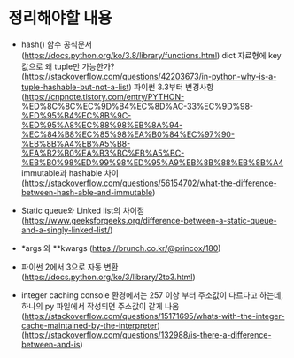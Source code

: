 # 정리해야할 내용

- hash() 함수
공식문서(https://docs.python.org/ko/3.8/library/functions.html)
dict 자료형에 key 값으로 왜 tuple만 가능한가?(https://stackoverflow.com/questions/42203673/in-python-why-is-a-tuple-hashable-but-not-a-list)
파이썬 3.3부터 변경사항(https://cnpnote.tistory.com/entry/PYTHON-%ED%8C%8C%EC%9D%B4%EC%8D%AC-33%EC%9D%98-%ED%95%B4%EC%8B%9C-%ED%95%A8%EC%88%98%EB%8A%94-%EC%84%B8%EC%85%98%EA%B0%84%EC%97%90-%EB%8B%A4%EB%A5%B8-%EA%B2%B0%EA%B3%BC%EB%A5%BC-%EB%B0%98%ED%99%98%ED%95%A9%EB%8B%88%EB%8B%A4
immutable과 hashable 차이 (https://stackoverflow.com/questions/56154702/what-the-difference-between-hash-able-and-immutable)

- Static queue와 Linked list의 차이점
(https://www.geeksforgeeks.org/difference-between-a-static-queue-and-a-singly-linked-list/)

- *args 와 **kwargs
(https://brunch.co.kr/@princox/180)

- 파이썬 2에서 3으로 자동 변환
(https://docs.python.org/ko/3/library/2to3.html)


- integer caching
 console 환경에서는 257 이상 부터 주소값이 다르다고 하는데,
 하나의 py 파일에서 작성되면 주소값이 같게 나옴
(https://stackoverflow.com/questions/15171695/whats-with-the-integer-cache-maintained-by-the-interpreter)
(https://stackoverflow.com/questions/132988/is-there-a-difference-between-and-is)
